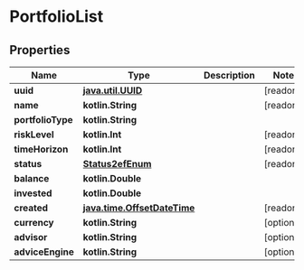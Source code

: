 
# PortfolioList

## Properties
Name | Type | Description | Notes
------------ | ------------- | ------------- | -------------
**uuid** | [**java.util.UUID**](java.util.UUID.md) |  |  [readonly]
**name** | **kotlin.String** |  |  [readonly]
**portfolioType** | **kotlin.String** |  | 
**riskLevel** | **kotlin.Int** |  |  [readonly]
**timeHorizon** | **kotlin.Int** |  |  [readonly]
**status** | [**Status2efEnum**](Status2efEnum.md) |  |  [readonly]
**balance** | **kotlin.Double** |  | 
**invested** | **kotlin.Double** |  | 
**created** | [**java.time.OffsetDateTime**](java.time.OffsetDateTime.md) |  |  [readonly]
**currency** | **kotlin.String** |  |  [optional]
**advisor** | **kotlin.String** |  |  [optional]
**adviceEngine** | **kotlin.String** |  |  [optional]



